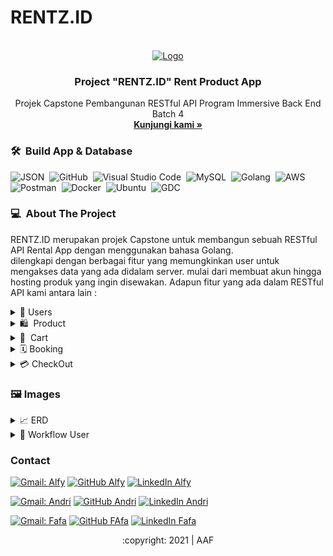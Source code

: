 # RENTZ.ID
<div id="top"></div>
<!-- PROJECT LOGO -->
<br/>
<div align="center">
  <a href="https://github.com/alta-be4-andri/Project-2">
    <img src="image/welcome.gif" alt="Logo" width="700" height="350">
  </a>

  <h3 align="center">Project "RENTZ.ID" Rent Product App </h3>

  <p align="center">
    Projek Capstone Pembangunan RESTful API Program Immersive Back End Batch 4
    <br />
    <a href="https://github.com/alta-rentz/rentz-be"><strong>Kunjungi kami »</strong></a>
    <br />
  </p>
</div>

### 🛠 &nbsp;Build App & Database

![JSON](https://img.shields.io/badge/-JSON-05122A?style=flat&logo=json&logoColor=000000)&nbsp;
![GitHub](https://img.shields.io/badge/-GitHub-05122A?style=flat&logo=github)&nbsp;
![Visual Studio Code](https://img.shields.io/badge/-Visual%20Studio%20Code-05122A?style=flat&logo=visual-studio-code&logoColor=007ACC)&nbsp;
![MySQL](https://img.shields.io/badge/-MySQL-05122A?style=flat&logo=mysql&logoColor=4479A1)&nbsp;
![Golang](https://img.shields.io/badge/-Golang-05122A?style=flat&logo=go&logoColor=4479A1)&nbsp;
![AWS](https://img.shields.io/badge/-AWS-05122A?style=flat&logo=amazon)&nbsp;
![Postman](https://img.shields.io/badge/-Postman-05122A?style=flat&logo=postman)&nbsp;
![Docker](https://img.shields.io/badge/-Docker-05122A?style=flat&logo=docker)&nbsp;
![Ubuntu](https://img.shields.io/badge/-Ubuntu-05122A?style=flat&logo=ubuntu)&nbsp;
![GDC](https://img.shields.io/badge/-GoogleCloud-05122A?style=flat&logo=google)&nbsp;

<!-- ABOUT THE PROJECT -->
### 💻 &nbsp;About The Project

RENTZ.ID merupakan projek Capstone untuk membangun sebuah RESTful API Rental App dengan menggunakan bahasa Golang.    
dilengkapi dengan berbagai fitur yang memungkinkan user untuk mengakses data yang ada didalam server. mulai dari membuat akun hingga hosting produk yang ingin disewakan. Adapun fitur yang ada dalam RESTful API kami antara lain :
<div>
      <details>
<summary>🙎 Users</summary>
  
  <!---
  | Command | Description |
| --- | --- |
  --->
  
 Di User terdapat fitur untuk membuat Akun dan Login agar mendapat legalitas untuk mengakses berbagai fitur lain di aplikasi, 
 terdapat juga fitur Update untuk mengedit data yang berkaitan dengan user, serta fitur delete berfungsi jika user menginginkan hapus akun.
 
<div>
  
| Feature User | Endpoint | Param | JWT Token | Fungsi |
| --- | --- | --- | --- | --- |
| POST | /signup  | - | NO | Melakukan proses registrasi user |
| POST | /signin | - | NO | Melakukan proses login user |
| GET | /users | - | YES | Mendapatkan informasi user yang sedang login |
| PUT | /users | - | YES | Melakukan update informasi user yang sedang login | 
| DEL | /users | - | YES | Menghapus user yang sedang login |

</details>  

<details>
<summary>🛍 &nbsp;Product</summary>
  
  <!---
  | Command | Description |
| --- | --- |
  --->
  
User dapat mem-posting berbagai product untuk disewakan kepada user lain, terdapat beberapa fitur seperti melihat seluruh product, mencari product sesuai dengan id product, melihat product yang dipost user, menambahkan dan meng-update product dengan detail harga, stok untuk memudahkan user lain yang akan membeli productnya, serta fitur delete yang memungkinkan user menghapus product yang sudah tidak dijual.
  
| Feature Products | Endpoint | Param | JWT Token | Fungsi |
| --- | --- | --- | --- | --- |
| POST | /products  | - | YES | Membuat Product sewa baru |
| GET | /products | - | NO | Mendapatkan informasi seluruh product |
| GET | /products | - | YES | Mendapatkan informasi seluruh product user yang sedang login |
| GET | /products/:id | id | NO | Mendapatkan informasi product berdasarkan product id |
| GET | /products/subcategory/:id | id | NO | Mendapatkan informasi product berdasarkan subcategories |
| DEL | /products/:id | id | YES | Melakukan delete product tertentu berdasarkan id product |

</details>


<details>
<summary>🛒 &nbsp;Cart</summary>
  
  <!---
  | Command | Description |
| --- | --- |
  --->
Cart merupakan fitur untuk menampung berbagai product yang akan dibeli oleh user, adapun fiturnya ada GET dimana user bisa melihat barang apa aja yang ada di dalam keranjang, ada fitur history dimana user bisa melihat jumlah product yang sudah dibayar.
  
| Feature cart | Endpoint | Param | JWT Token | Fungsi |
| --- | --- | --- | --- | --- |
| GET | /cart | - | YES | Mendapatkan informasi booking yang ada didalam cart |
| GET | /history | - | YES | Mendapatkan informasi booking yang telah dibayar |

</details>

<details>
<summary>🗓&nbsp;Booking</summary>
  
  <!---
  | Command | Description |
| --- | --- |
  --->
Setelah user melakukan pencarian product yang dibutuhkan dengan berbagai jaminan yang dibutuhkan, user melakukan booking dengan melakukan pengecekan tanggal diawal, jika sistem merespon product yang dimaksud "avalaible", user baru dapat melakukan booking.  
  
| Feature booking | Endpoint | Param | JWT Token | Fungsi |
| --- | --- | --- | --- | --- |
| POST | /booking/check/:id | id | YES | Melakukan cek ketersediaan product tertentu berdasarkan tanggal time-in dan time-out |
| POST | /booking | - | YES | Membuat booking product |
| GET | /booking/:id | id | YES | Mendapatkan informasi booking berdasarkan booking id |
| DEL | /booking/:id | id | YES | Melakukan cancel booking berdasarkan booking id |

</details>

<details>
<summary>💳&nbsp;CheckOut</summary>
  
  <!---
  | Command | Description |
| --- | --- |
  --->
 Merupakan fitur untuk dimana user melakukan pembayaran sesuai product yang dipilih dari cart, adapun payment gateway yang digunakan adalah xendit, payment_method yang digunakan ewallet dengan 4 channel, DANA, OVO, LINKAJA, dan SHOPEEPAY
  
| Feature Reservaton | Endpoint | Param | JWT Token | Fungsi |
| --- | --- | --- | --- | --- |
| POST | /checkout | - | YES | Melakukan Checkout |
| POST | /checkout/ovo | - | YES | Melakukan Checkout melalui channel OVO |

</details>
      

<!-- IMAGES -->
### 🖼&nbsp;Images

<details>
<summary>📈&nbsp;ERD</summary>
<img src="image/ERD.jpg">
</details>

<details>
<summary>📨&nbsp;Workflow User</summary>
<img src="image/Picture2.png">
</details>

<!-- CONTACT -->
### Contact

[![Gmail: Alfy](https://img.shields.io/badge/-Alfy-maroon?style=flat&logo=gmail)](https://mail.google.com/mail/u/0/#inbox?compose=CllgCJqTfrDgzWPFFgSKDLmBlPGRmCRXMQVTgqZDWJrxHDMJkSBGGCGnnGJhRKjrbzjJmFqnZFg)
[![GitHub Alfy](https://img.shields.io/badge/-Alfy-white?style=flat&logo=github&logoColor=black)](https://github.com/alfynf)
[![LinkedIn Alfy](https://img.shields.io/badge/-Alfy-blue?style=flat&logo=linkedin)](https://www.linkedin.com/in/alfynf/)

[![Gmail: Andri](https://img.shields.io/badge/-Andri-maroon?style=flat&logo=gmail)](https://mail.google.com/mail/u/0/#inbox?compose=DmwnWsTGmMWdDdZKqxxlcljVZWJgzGWzDDsRPbVDDjgJkvPQNjntKLjHdhgKbQsWbSqKxdfnZvPQ)
[![GitHub Andri](https://img.shields.io/badge/-Andri-white?style=flat&logo=github&logoColor=black)](https://github.com/MuhAndriJP)
[![LinkedIn Andri](https://img.shields.io/badge/-Andri-blue?style=flat&logo=linkedin)](https://id.linkedin.com/in/muhammad-andri-j-p)

[![Gmail: Fafa](https://img.shields.io/badge/-Fafa-maroon?style=flat&logo=gmail)](https://mail.google.com/mail/u/0/#inbox?compose=DmwnWslzCnrLrhrlnrRWdpHqsBmRtbbtZSKxXFrdGHmhLVLjLDmVfNRxdBShrxQNTBBHFgDdLfKQ)
[![GitHub FAfa](https://img.shields.io/badge/-Fafa-white?style=flat&logo=github&logoColor=black)](https://github.com/DylanRipper)
[![LinkedIn Fafa](https://img.shields.io/badge/-Fafa-blue?style=flat&logo=linkedin)](https://www.linkedin.com/in/naufal-muhammad-93001b179/)


<p align="center">:copyright: 2021 | AAF</p>
</h3>
